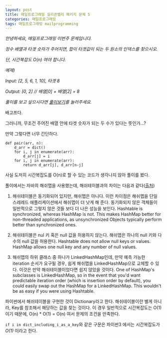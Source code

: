 ```yaml
---
layout: post
title: 매일프로그래밍 실리콘밸리 패키지 문제 5
categories: 매일프로그래밍
tags: 매일프로그래밍 mailprogramming
---
```


*안녕하세요, 매일프로그래밍 이번주 문제입니다.*

*정수 배열과 타겟 숫자가 주어지면, 합이 타겟값이 되는 두 원소의 인덱스를 찾으시오.*

*단, 시간복잡도 O(n) 여야 합니다.*

<!--more-->

*예제)*

*Input: [2, 5, 6, 1, 10], 타겟 8*

*Output: [0, 2] // 배열[0] + 배열[2] = 8*



*풀이를 보고 싶으시다면 [풀이보기](http://url6080.mailprogramming.com/wf/click?upn=5YNwhcR4-2FFhQA54IFFE-2FIijGnZEwyyYieIxIap6l3O-2BZn5AMtZ2VbwOCB-2FZiACtFk31Hm92xuNMDnVdoIH3LRJqFxHEo0DTfdy5aRq5IOh8KsCj-2FRfPGhUHp3X11aa-2BW6zQEF2dsTmUG-2FqVD9AcyG79Lkb7E-2FZW-2BVbuS2jkj22RYAF8HkQ-2F-2F5UUQ60pOdfAv_Zgoc2ijnN3jtNTS7ITLZKrJdLqoKRo6qqLK1adFq7tfK9Nt-2FA8Fm5b8JV9XQcPgX6Fdc06-2FHgQggKToKPYzVYO0lUJzBc2zn1dSTl6CmzQ3-2FI9kSHlFrpYUqydDmvmMS5owpamn9HC9dHI-2B-2FeLMvroGaMvCpPf351GDa6cKlSr-2BS43SAIRodwc0dipUt87oR0n488Y8jmZyYzxBBxWuPDxmiTjQqwS6zuSWM0mUd91tqXf54wdC4PjP2Q2m8Xmd8)를 눌러주세요.*



배고프다.

그러니까, 무조건 주어진 배열 안에 타겟 숫자가 되는 두 수가 있다는 뜻인가...?

만약 그렇다면 너무 간단하다.

    def pair(arr, n):
        d_arr = dict()
        for i, j in enumerate(arr):
            d_arr[j] = i
        for i, j in enumerate(arr):
            return d_arr[j], d_arr[n-j]

사실 도저히 시간복잡도를 O(n)로 할 수 있는 코드가 생각나지 않아 풀이를 봤다.

풀이에서는 자바의 해쉬맵을 사용했는데, 해쉬테이블과의 차이는 다음과 같다([출처](https://stackoverflow.com/questions/40471/differences-between-hashmap-and-hashtable))

1. 해쉬테이블은 동기화되어 있지만, 해쉬맵은 아니다. 이런 차이점은 해쉬맵을 단일 스레레드 애플리케이션에서 해쉬맵이 더 낫게 해 준다. 동기화되지 않은 객체들이 일반적으로 그렇지 않은 것들 보다 더 나은 성능을 보인다. Hashtable is synchronized, whereas HashMap is not. This makes HashMap better for non-threaded applications, as unsynchronized Objects typically perform better than synchronized ones.

2. 해쉬테이블은 nul 키 혹은 null 값을 허용하지 않는다. 해쉬맵은 하나의 null 키와 다수의 null 값을 허용한다. Hashtable does not allow null keys or values.  HashMap allows one null key and any number of null values.

3. 해쉬맵의 하위 클래스 중 하나가 LinkedHashMap인데, 만약 예측 가능한 iteration 순서가 요구될 경우, 쉽게 해쉬맵을 LinkedHashMap으로 교체할 수 있다. 이것은 만약 해쉬테이블이었다면 쉽지 않았을 것이다. One of HashMap's subclasses is LinkedHashMap, so in the event that you'd want predictable iteration order (which is insertion order by default), you could easily swap out the HashMap for a LinkedHashMap. This wouldn't be as easy if you were using Hashtable.

파이썬에서 해쉬테이블을 구현한 것이 Dictionary라고 한다. 해쉬테이블이란 별게 아니라, Key를 참조해서 해당하는 값을 찾는 것이다. 이 경우 일반적으로 시간복잡도는 O(1)이기 때문에, O(n) * O(1) = O(n) 여서 문제의 조건을 만족한다.

`if i in dict_including_i_as_a_key`와 같은 구문은 파이썬3 에서는 시간복잡도가 *O(1)* 이라고 한다.
